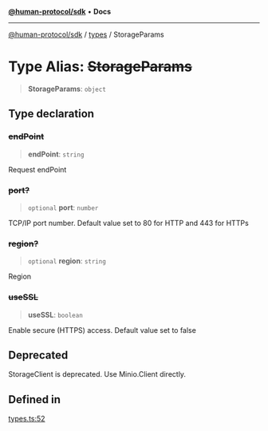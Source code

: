 [**@human-protocol/sdk**](../../README.md) • **Docs**

***

[@human-protocol/sdk](../../modules.md) / [types](../README.md) / StorageParams

# Type Alias: ~~StorageParams~~

> **StorageParams**: `object`

## Type declaration

### ~~endPoint~~

> **endPoint**: `string`

Request endPoint

### ~~port?~~

> `optional` **port**: `number`

TCP/IP port number. Default value set to 80 for HTTP and 443 for HTTPs

### ~~region?~~

> `optional` **region**: `string`

Region

### ~~useSSL~~

> **useSSL**: `boolean`

Enable secure (HTTPS) access. Default value set to false

## Deprecated

StorageClient is deprecated. Use Minio.Client directly.

## Defined in

[types.ts:52](https://github.com/humanprotocol/human-protocol/blob/c89cf662f1f49999499468fbc2c62e830c1f474a/packages/sdk/typescript/human-protocol-sdk/src/types.ts#L52)
